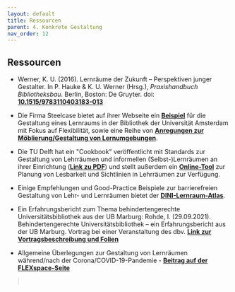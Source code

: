 ```yaml
---
layout: default
title: Ressourcen
parent: 4. Konkrete Gestaltung
nav_order: 12
---
```


## Ressourcen

-   Werner, K. U. (2016). Lernräume der Zukunft – Perspektiven junger Gestalter. In P. Hauke & K. U. Werner (Hrsg.), *Praxishandbuch Bibliotheksbau*. Berlin, Boston: De Gruyter. doi: **[10.1515/9783110403183-013](https://doi.org/10.1515/9783110403183-013)**

-   Die Firma Steelcase bietet auf ihrer Webseite ein **[Beispiel](https://www.steelcase.com/eu-de/forschung/artikel/themen/aktiv-lernen/universitaet-von-amsterdam-plant-zukunftsweisende-bibliothek/)** für die Gestaltung eines Lernraums in der Bibliothek der Universität Amsterdam mit Fokus auf Flexibilität, sowie eine Reihe von **[Anregungen zur Möblierung/Gestaltung von Lernumgebungen](https://www.steelcase.com/eu-de/entdecken/informationen/bildung-professionals/)**.

-   Die TU Delft hat ein "Cookbook" veröffentlicht mit Standards zur Gestaltung von Lehrräumen und informellen (Selbst-)Lernräumen an ihrer Einrichtung (**[Link zu PDF](http://homepage.tudelft.nl/9c41c/Cookbook_Education_Spaces_v2_0.pdf)**) und stellt außerdem ein **[Online-Tool](http://tudesc.com)** zur Planung von Lesbarkeit und Sichtlinien in Lehrräumen zur Verfügung.

-   Einige Empfehlungen und Good-Practice Beispiele zur barrierefreien Gestaltung von Lehr- und Lernräumen bietet der **[DINI-Lernraum-Atlas](https://intern.dini.de/confluence/display/LEHO/Barrierefreiheit+und+Nutzerfreundlichkeit#expand-weiterfhrend)**.

- Ein Erfahrungsbericht zum Thema behindertengerechte Universitätsbibliothek aus der UB Marburg: Rohde, I. (29.09.2021). Behindertengerechte Universitätsbibliothek – ein Erfahrungsbericht aus der UB Marburg. Vortrag bei einer Veranstaltung des dbv. **[Link zur Vortragsbeschreibung und Folien](http://blog-servicekommission.bibliotheksverband.de/nachlese-zum-vortrag-am-29-september/)**

-   Allgemeine Überlegungen zur Gestaltung von Lernräumen während/nach der Corona/COVID-19-Pandemie - **[Beitrag auf der FLEXspace-Seite](https://flexspace.org/2020/05/designing-spaces-with-safety-in-mind-aka-post-covid-19/)**
>  

